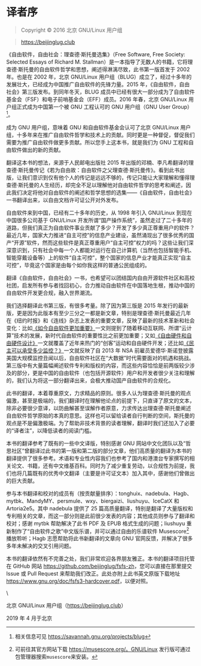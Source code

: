 # 译者序

> Copyright © 2016 北京 GNU/Linux 用户组 

> <https://beijinglug.club>

《自由软件，自由社会：理查德·斯托曼选集》（Free Software, Free Society: Selected Essays of Richard M. Stallman）是一本指导了无数人的书籍，它将理查德·斯托曼的自由软件哲学和思想，阐述得淋漓尽致，此书第一版首发于 2002 年。也是在 2002 年，北京 GNU/Linux 用户组（BLUG）成立了，经过十多年的发展壮大，已经成为中国推广自由软件的先锋力量。2015 年，《自由软件，自由社会》第三版发布。到同年冬天，BLUG 成员中已经有很大一部分成为了自由软件基金会（FSF）和电子前哨基金会（EFF）成员。2016 年春，北京 GNU/Linux 用户组正式成为中国第一个被 GNU 工程认可的 GNU 用户组（GNU User Group）[^trans-1]。

成为 GNU 用户组，意味着 GNU 和自由软件基金会认可了北京 GNU/Linux 用户组，十多年来在推广自由软件哲学和技术上的贡献。同时更是一种督促，督促我们需要为推广自由软件做更多贡献。所以您手上这本书，就是我们为 GNU 工程和自由软件做出的新的贡献。

翻译这本书的想法，来源于人民邮电出版社 2015 年出版的邓楠、李凡希翻译的理查德·斯托曼传记《若为自由故：自由软件之父理查德·斯托曼传》。看到此书出版，让我们意识到仅有他个人的传记是远远不够的，传记只能让大家理解和懂得理查德·斯托曼的人生经历，却完全不足以理解他对自由软件哲学的思考和阐述，因此我们决定将他对自由软件的阐述和哲学思想的选集——《自由软件，自由社会》一书翻译出来，以自由文档许可证公开对外发布。

自由软件来到中国，已经有二十多年的历史，从 1998 年引入 GNU/Linux 到现在中国很多公司基于 GNU/Linux 开发所谓“国产操作系统”，虽然走过了二十多年的道路，但我们真正为自由软件事业贡献了多少？开发了多少真正尊重用户的软件？最近几年，国家大力推进“自主可控”的信息产业建设，虽然涌现出了很多优秀的国产“开源”软件，然而这些软件是真正尊重用户“自主可控”权力的吗？这些让我们深深意识到，只有社会中每一个人都能对运行在自己计算机（当然也包括智能手机、智能穿戴设备等）上的软件“自主可控”，整个国家的信息产业才能真正实现“自主可控”，毕竟这个国家是由每个如你我这样的普通公民组成的。

翻译《自由软件，自由社会》一书，也希望可以团结国内自由开源软件社区和高校社团，启发所有参与者找回初心，合力推动自由软件在中国落地生根，推动中国的自由软件开发更合规，融入世界潮流。

我们选择翻译此书第三版，有很多考量。除了因为第三版是 2015 年发行的最新版，更是因为此版本有至少三分之一都是新文章，特别是理查德·斯托曼最近几年在《纽约时报》和《连线》杂志上发表的重要文章，反映了最新的技术革新和社会变化：比如[《如今自由软件更加重要》](free-software-even-more-important.md)一文则提到了随着移动互联网、所谓“云计算”技术的发展，新时代自由软件的重要性比之前更加重要；又如[《自由硬件和自由硬件设计》](free-hardware-designs.md)一文就覆盖了近年来热门的“创客”运动和自由硬件开发；还比如[《民主可以承受多少监控？》](surveillance-vs-democracy.md)一文就反映了自 2013 年 NSA 前雇员爱德华·斯诺登披露美国大规模监控丑闻以后，自由软件社区在“大数据”时代需要面对的机遇和挑战。第三版中有大量篇幅阐述软件专利和版权的内容，而这些内容恰恰是前两版较少涉及的部分，更是中国的自由软件（也包括开源软件）用户和开发者很少关注和理解的，我们认为将这一部分翻译出来，会极大推动国产自由软件的合规化。

此书的翻译，本着尊重原文，力求精品的原则。很多人认为理查德·斯托曼的观点偏激，甚至是极端的，我们翻译时在理解他论点的前提下，只直译了原文的文本，除非必要很少意译，以防曲解甚至误解作者原意，力求传达出理查德·斯托曼阐述自由软件哲学原始的本真的意思。这样也可以留给读者自行判断的空间，斯托曼的观点是不是偏激极端。为了帮助非技术背景的读者理解，翻译时我们还加入了必要的“译者注”，以降低读者的阅读门槛。

本书的翻译参考了既有的一些中文译版，特别感谢 GNU 网站中文化团队以及“哲思社区”曾翻译过此书的第一版和第二版的部分文章，他们高质量的翻译为本书的翻译提供了很多参考。术语和专业性内容我们也参考了国内和港澳台专家撰写的相关论文、书籍，还有中文维基百科。同时为了减少重复劳动，以合规性为前提，我们也将几篇既有的优秀中文翻译（主要是许可证文本）加入其中，感谢他们曾做出的巨大贡献。

参与本书翻译和校对的成员有（按贡献量排序）：tonghuix、nadebula、Hagb、mytbk、MandyMY、persmule、wxy、biergaizi、liushuyu、IceCatX 和 Artoria2e5。其中 nadebula 提供了 25 篇高质量翻译，特别是翻译了大量版权和专利相关的文章，而这一部分则是此前很少发表的内容；其他成员则参与了翻译和校对；感谢 mytbk 帮助解决了此书 PDF 及 EPUB 格式生成的问题；liushuyu 重新制作了“自由软件之歌”中文版乐谱，并可以通过自由的乐谱软件 Musescore[^trans-2] 播放聆听；Hagb 志愿帮助将此书新翻译的文章向 GNU 官网反馈，并解决了很多多年未解决的交叉引用问题。

本书的翻译依然有不完善之处，我们非常欢迎各界朋友雅正。本书的翻译项目托管在 GitHub 网站 <https://github.com/beijinglug/fsfs-zh>，您可以直接在那里提交 Issue 或 Pull Request 来帮助我们改正。此处亦附上此书英文原版下载地址 <https://www.gnu.org/doc/fsfs3-hardcover.pdf>，以便对照。

\   

北京 GNU/Linux 用户组（<https://beijinglug.club>） 

2019 年 4 月于北京

[^trans-1]: 相关信息可见 <https://savannah.gnu.org/projects/blug>

[^trans-2]: 可前往其官方网站下载 https://musescore.org/。GNU/Linux 发行版可通过包管理器搜索`musescore`来安装。
